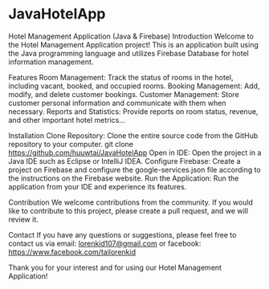 # JavaHotelApp

Hotel Management Application (Java & Firebase)
Introduction
Welcome to the Hotel Management Application project! This is an application built using the Java programming language and utilizes Firebase Database for hotel information management.

Features
Room Management: Track the status of rooms in the hotel, including vacant, booked, and occupied rooms.
Booking Management: Add, modify, and delete customer bookings.
Customer Management: Store customer personal information and communicate with them when necessary.
Reports and Statistics: Provide reports on room status, revenue, and other important hotel metrics...

Installation
Clone Repository: Clone the entire source code from the GitHub repository to your computer.
git clone https://github.com/huuwtai/JavaHotelApp
Open in IDE: Open the project in a Java IDE such as Eclipse or IntelliJ IDEA.
Configure Firebase: Create a project on Firebase and configure the google-services.json file according to the instructions on the Firebase website.
Run the Application: Run the application from your IDE and experience its features.

Contribution
We welcome contributions from the community. If you would like to contribute to this project, please create a pull request, and we will review it.

Contact
If you have any questions or suggestions, please feel free to contact us via email: lorenkid107@gmail.com or facebook: https://www.facebook.com/tailorenkid

Thank you for your interest and for using our Hotel Management Application!
